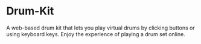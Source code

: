# Drum-Kit
A web-based drum kit that lets you play virtual drums by clicking buttons or using keyboard keys. Enjoy the experience of playing a drum set online. 
